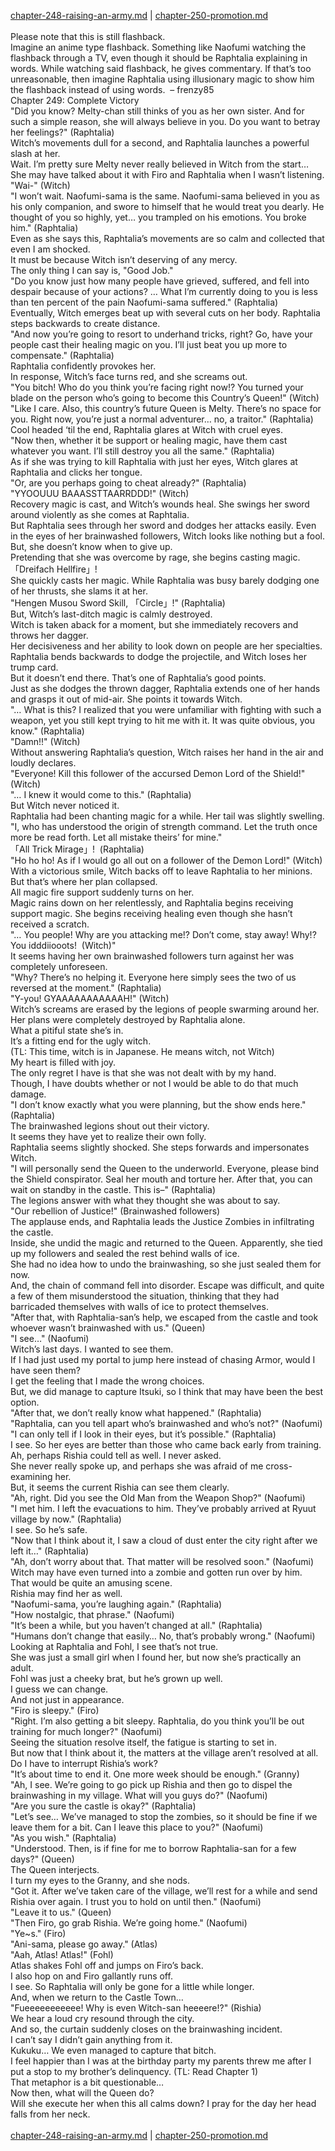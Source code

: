 [chapter-248-raising-an-army.md](./chapter-248-raising-an-army.md) | [chapter-250-promotion.md](./chapter-250-promotion.md) <br/>
<br/>
Please note that this is still flashback.<br/>
Imagine an anime type flashback. Something like Naofumi watching the flashback through a TV, even though it should be Raphtalia explaining in words. While watching said flashback, he gives commentary. If that’s too unreasonable, then imagine Raphtalia using illusionary magic to show him the flashback instead of using words.  – frenzy85<br/>
Chapter 249: Complete Victory<br/>
"Did you know? Melty-chan still thinks of you as her own sister. And for such a simple reason, she will always believe in you. Do you want to betray her feelings?" (Raphtalia)<br/>
Witch’s movements dull for a second, and Raphtalia launches a powerful slash at her.<br/>
Wait. I’m pretty sure Melty never really believed in Witch from the start…<br/>
She may have talked about it with Firo and Raphtalia when I wasn’t listening.<br/>
"Wai-" (Witch)<br/>
"I won’t wait. Naofumi-sama is the same. Naofumi-sama believed in you as his only companion, and swore to himself that he would treat you dearly. He thought of you so highly, yet… you trampled on his emotions. You broke him." (Raphtalia)<br/>
Even as she says this, Raphtalia’s movements are so calm and collected that even I am shocked.<br/>
It must be because Witch isn’t deserving of any mercy.<br/>
The only thing I can say is, "Good Job."<br/>
"Do you know just how many people have grieved, suffered, and fell into despair because of your actions? … What I’m currently doing to you is less than ten percent of the pain Naofumi-sama suffered." (Raphtalia)<br/>
Eventually, Witch emerges beat up with several cuts on her body. Raphtalia steps backwards to create distance.<br/>
"And now you’re going to resort to underhand tricks, right? Go, have your people cast their healing magic on you. I’ll just beat you up more to compensate." (Raphtalia)<br/>
Raphtalia confidently provokes her.<br/>
In response, Witch’s face turns red, and she screams out.<br/>
"You bitch! Who do you think you’re facing right now!? You turned your blade on the person who’s going to become this Country’s Queen!" (Witch)<br/>
"Like I care. Also, this country’s future Queen is Melty. There’s no space for you. Right now, you’re just a normal adventurer… no, a traitor." (Raphtalia)<br/>
Cool headed ‘til the end, Raphtalia glares at Witch with cruel eyes.<br/>
"Now then, whether it be support or healing magic, have them cast whatever you want. I’ll still destroy you all the same." (Raphtalia)<br/>
As if she was trying to kill Raphtalia with just her eyes, Witch glares at Raphtalia and clicks her tongue.<br/>
"Or, are you perhaps going to cheat already?" (Raphtalia)<br/>
"YYOOUUU BAAASSTTAARRDDD!" (Witch)<br/>
Recovery magic is cast, and Witch’s wounds heal. She swings her sword around violently as she comes at Raphtalia.<br/>
But Raphtalia sees through her sword and dodges her attacks easily. Even in the eyes of her brainwashed followers, Witch looks like nothing but a fool.<br/>
But, she doesn’t know when to give up.<br/>
Pretending that she was overcome by rage, she begins casting magic.<br/>
「Dreifach Hellfire」!<br/>
She quickly casts her magic. While Raphtalia was busy barely dodging one of her thrusts, she slams it at her.<br/>
"Hengen Musou Sword Skill, 「Circle」!" (Raphtalia)<br/>
But, Witch’s last-ditch magic is calmly destroyed.<br/>
Witch is taken aback for a moment, but she immediately recovers and throws her dagger.<br/>
Her decisiveness and her ability to look down on people are her specialties.<br/>
Raphtalia bends backwards to dodge the projectile, and Witch loses her trump card.<br/>
But it doesn’t end there. That’s one of Raphtalia’s good points.<br/>
Just as she dodges the thrown dagger, Raphtalia extends one of her hands and grasps it out of mid-air. She points it towards Witch.<br/>
"… What is this? I realized that you were unfamiliar with fighting with such a weapon, yet you still kept trying to hit me with it. It was quite obvious, you know." (Raphtalia)<br/>
"Damn!!" (Witch)<br/>
Without answering Raphtalia’s question, Witch raises her hand in the air and loudly declares.<br/>
"Everyone! Kill this follower of the accursed Demon Lord of the Shield!" (Witch)<br/>
"… I knew it would come to this." (Raphtalia)<br/>
But Witch never noticed it.<br/>
Raphtalia had been chanting magic for a while. Her tail was slightly swelling.<br/>
"I, who has understood the origin of strength command. Let the truth once more be read forth. Let all mistake theirs’ for mine."<br/>
「All Trick Mirage」!  (Raphtalia)<br/>
"Ho ho ho! As if I would go all out on a follower of the Demon Lord!" (Witch)<br/>
With a victorious smile, Witch backs off to leave Raphtalia to her minions.<br/>
But that’s where her plan collapsed.<br/>
All magic fire support suddenly turns on her.<br/>
Magic rains down on her relentlessly, and Raphtalia begins receiving support magic. She begins receiving healing even though she hasn’t received a scratch.<br/>
"… You people! Why are you attacking me!? Don’t come, stay away! Why!?  You idddiiooots!  (Witch)"<br/>
It seems having her own brainwashed followers turn against her was completely unforeseen.<br/>
"Why? There’s no helping it. Everyone here simply sees the two of us reversed at the moment." (Raphtalia)<br/>
"Y-you! GYAAAAAAAAAAAH!" (Witch)<br/>
Witch’s screams are erased by the legions of people swarming around her.<br/>
Her plans were completely destroyed by Raphtalia alone.<br/>
What a pitiful state she’s in.<br/>
It’s a fitting end for the ugly witch.<br/>
(TL: This time, witch is in Japanese. He means witch, not Witch)<br/>
My heart is filled with joy.<br/>
The only regret I have is that she was not dealt with by my hand.<br/>
Though, I have doubts whether or not I would be able to do that much damage.<br/>
"I don’t know exactly what you were planning, but the show ends here." (Raphtalia)<br/>
The brainwashed legions shout out their victory.<br/>
It seems they have yet to realize their own folly.<br/>
Raphtalia seems slightly shocked. She steps forwards and impersonates Witch.<br/>
"I will personally send the Queen to the underworld. Everyone, please bind the Shield conspirator. Seal her mouth and torture her. After that, you can wait on standby in the castle. This is–" (Raphtalia)<br/>
The legions answer with what they thought she was about to say.<br/>
"Our rebellion of Justice!" (Brainwashed followers)<br/>
The applause ends, and Raphtalia leads the Justice Zombies in infiltrating the castle.<br/>
Inside, she undid the magic and returned to the Queen. Apparently, she tied up my followers and sealed the rest behind walls of ice.<br/>
She had no idea how to undo the brainwashing, so she just sealed them for now.<br/>
And, the chain of command fell into disorder. Escape was difficult, and quite a few of them misunderstood the situation, thinking that they had barricaded themselves with walls of ice to protect themselves.<br/>
"After that, with Raphtalia-san’s help, we escaped from the castle and took whoever wasn’t brainwashed with us." (Queen)<br/>
"I see…" (Naofumi)<br/>
Witch’s last days. I wanted to see them.<br/>
If I had just used my portal to jump here instead of chasing Armor, would I have seen them?<br/>
I get the feeling that I made the wrong choices.<br/>
But, we did manage to capture Itsuki, so I think that may have been the best option.<br/>
"After that, we don’t really know what happened." (Raphtalia)<br/>
"Raphtalia, can you tell apart who’s brainwashed and who’s not?" (Naofumi)<br/>
"I can only tell if I look in their eyes, but it’s possible." (Raphtalia)<br/>
I see. So her eyes are better than those who came back early from training.<br/>
Ah, perhaps Rishia could tell as well. I never asked.<br/>
She never really spoke up, and perhaps she was afraid of me cross-examining her.<br/>
But, it seems the current Rishia can see them clearly.<br/>
"Ah, right. Did you see the Old Man from the Weapon Shop?" (Naofumi)<br/>
"I met him. I left the evacuations to him. They’ve probably arrived at Ryuut village by now." (Raphtalia)<br/>
I see. So he’s safe.<br/>
"Now that I think about it, I saw a cloud of dust enter the city right after we left it…" (Raphtalia)<br/>
"Ah, don’t worry about that. That matter will be resolved soon." (Naofumi)<br/>
Witch may have even turned into a zombie and gotten run over by him.<br/>
That would be quite an amusing scene.<br/>
Rishia may find her as well.<br/>
"Naofumi-sama, you’re laughing again." (Raphtalia)<br/>
"How nostalgic, that phrase." (Naofumi)<br/>
"It’s been a while, but you haven’t changed at all." (Raphtalia)<br/>
"Humans don’t change that easily… No, that’s probably wrong." (Naofumi)<br/>
Looking at Raphtalia and Fohl, I see that’s not true.<br/>
She was just a small girl when I found her, but now she’s practically an adult.<br/>
Fohl was just a cheeky brat, but he’s grown up well.<br/>
I guess we can change.<br/>
And not just in appearance.<br/>
"Firo is sleepy." (Firo)<br/>
"Right. I’m also getting a bit sleepy. Raphtalia, do you think you’ll be out training for much longer?" (Naofumi)<br/>
Seeing the situation resolve itself, the fatigue is starting to set in.<br/>
But now that I think about it, the matters at the village aren’t resolved at all.<br/>
Do I have to interrupt Rishia’s work?<br/>
"It’s about time to end it. One more week should be enough." (Granny)<br/>
"Ah, I see. We’re going to go pick up Rishia and then go to dispel the brainwashing in my village. What will you guys do?" (Naofumi)<br/>
"Are you sure the castle is okay?" (Raphtalia)<br/>
"Let’s see… We’ve managed to stop the zombies, so it should be fine if we leave them for a bit. Can I leave this place to you?" (Naofumi)<br/>
"As you wish." (Raphtalia)<br/>
"Understood. Then, is if fine for me to borrow Raphtalia-san for a few days?" (Queen)<br/>
The Queen interjects.<br/>
I turn my eyes to the Granny, and she nods.<br/>
"Got it. After we’ve taken care of the village, we’ll rest for a while and send Rishia over again. I trust you to hold on until then." (Naofumi)<br/>
"Leave it to us." (Queen)<br/>
"Then Firo, go grab Rishia. We’re going home." (Naofumi)<br/>
"Ye~s." (Firo)<br/>
"Ani-sama, please go away." (Atlas)<br/>
"Aah, Atlas! Atlas!" (Fohl)<br/>
Atlas shakes Fohl off and jumps on Firo’s back.<br/>
I also hop on and Firo gallantly runs off.<br/>
I see. So Raphtalia will only be gone for a little while longer.<br/>
And, when we return to the Castle Town…<br/>
"Fueeeeeeeeeee! Why is even Witch-san heeeere!?" (Rishia)<br/>
We hear a loud cry resound through the city.<br/>
And so, the curtain suddenly closes on the brainwashing incident.<br/>
I can’t say I didn’t gain anything from it.<br/>
Kukuku… We even managed to capture that bitch.<br/>
I feel happier than I was at the birthday party my parents threw me after I put a stop to my brother’s delinquency. (TL: Read Chapter 1)<br/>
That metaphor is a bit questionable…<br/>
Now then, what will the Queen do?<br/>
Will she execute her when this all calms down? I pray for the day her head falls from her neck.<br/>
<br/>
[chapter-248-raising-an-army.md](./chapter-248-raising-an-army.md) | [chapter-250-promotion.md](./chapter-250-promotion.md) <br/>
